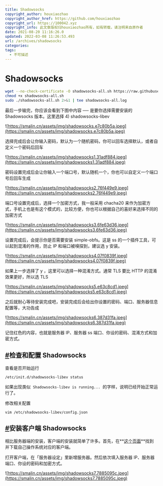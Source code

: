 ```yaml
---
title: Shadowsocks
copyright_author: houxiaozhao
copyright_author_href: https://github.com/houxiaozhao
copyright_url: https://100042.xyz
copyright_info: 此文章版权归houxiaozhao所有，如有转载，请注明来自原作者
date: 2021-08-20 11:16:26.0
updated: 2022-03-08 11:26:53.493
url: /archives/shadowsocks
categories:
tags:
  - 不可描述
---
```


# Shadowsocks

```bash
wget --no-check-certificate -O shadowsocks-all.sh https://raw.githubusercontent.com/teddysun/shadowsocks_install/master/shadowsocks-all.sh
chmod +x shadowsocks-all.sh
sudo ./shadowsocks-all.sh 2>&1 | tee shadowsocks-all.log
```

最后一步输完，你应该会看到下图中内容 ── 是要你选择需要安装的 Shadowsocks 版本。这里选择 4) shadowsocks-libev

![https://smalin.cn/assets/img/shadowsocks.e7c80b5a.jpeg](https://smalin.cn/assets/img/shadowsocks.e7c80b5a.jpeg)

选择完成后会让你输入密码，默认为一个随机密码，你可以回车选择默认，或者自定义一个密码后回车

![https://smalin.cn/assets/img/shadowsocks1.31adf884.jpeg](https://smalin.cn/assets/img/shadowsocks1.31adf884.jpeg)

密码设置完成后会让你输入一个端口号，默认随机一个，你也可以自定义一个端口号后回车生成

![https://smalin.cn/assets/img/shadowsocks2.76f449e9.jpeg](https://smalin.cn/assets/img/shadowsocks2.76f449e9.jpeg)

端口号设置完成后，选择一个加密方式，我一般采用 chacha20 来作为加密方式，手机上也是有这个模式的，比较方便，你也可以根据自己的喜好来选择不同的加密方式

![https://smalin.cn/assets/img/shadowsocks3.6fe63d36.jpeg](https://smalin.cn/assets/img/shadowsocks3.6fe63d36.jpeg)

设置完成后，会提示你是否需要安装 simple-obfs。这是 ss 的一个插件工具，可以起到混淆的作用，防止 IP 和端口被嗅探到，建议选 y 安装。

![https://smalin.cn/assets/img/shadowsocks4.07f0839f.jpeg](https://smalin.cn/assets/img/shadowsocks4.07f0839f.jpeg)

如果上一步选择了 y ，这里可以选择一种混淆方式。通常 TLS 要比 HTTP 的混淆效果更好，所以选 TLS

![https://smalin.cn/assets/img/shadowsocks5.e63c8cd1.jpeg](https://smalin.cn/assets/img/shadowsocks5.e63c8cd1.jpeg)

之后就耐心等待安装完成吧，安装完成后会给出你设置的密码、端口、服务器信息配置等，大功告成

![https://smalin.cn/assets/img/shadowsocks6.387d31fa.jpeg](https://smalin.cn/assets/img/shadowsocks6.387d31fa.jpeg)

记住红色的内容，也就是服务器 IP、服务器 ss 端口、你设的密码、混淆方式和加密方式。

## **[#](https://smalin.cn/views/article/Linux/shadowsocks.html#%E6%A3%80%E6%9F%A5%E5%92%8C%E9%85%8D%E7%BD%AE-shadowsocks)检查和配置 Shadowsocks**

查看是否开始运行

`/etc/init.d/shadowsocks-libev status`

如果出现类似  `Shadowsocks-libev is running...`  的字样，说明已经开始正常运行了。

修改相关配置

`vim /etc/shadowsocks-libev/config.json`

## **[#](https://smalin.cn/views/article/Linux/shadowsocks.html#%E5%AE%89%E8%A3%85%E5%AE%A2%E6%88%B7%E7%AB%AF-shadowsocks)安装客户端 Shadowsocks**

相比服务器端的安装，客户端的安装就简单了许多。首先，在**[这个页面](https://shadowsocks.org/en/download/clients.html)**找到并下载自己操作系统对应的客户端。

打开客户端，在「服务器设定」里新增服务器。然后依次填入服务器 IP、服务器端口、你设的密码和加密方式。

![https://smalin.cn/assets/img/shadowsocks7.7885095c.jpeg](https://smalin.cn/assets/img/shadowsocks7.7885095c.jpeg)
